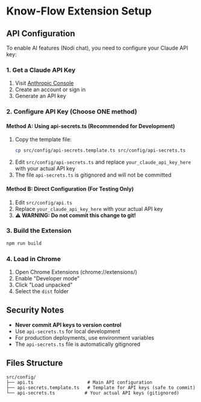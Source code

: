 # Know-Flow Extension Setup

## API Configuration

To enable AI features (Nodi chat), you need to configure your Claude API key:

### 1. Get a Claude API Key

1. Visit [Anthropic Console](https://console.anthropic.com/)
2. Create an account or sign in
3. Generate an API key

### 2. Configure API Key (Choose ONE method)

#### Method A: Using api-secrets.ts (Recommended for Development)

1. Copy the template file:
   ```bash
   cp src/config/api-secrets.template.ts src/config/api-secrets.ts
   ```
2. Edit `src/config/api-secrets.ts` and replace `your_claude_api_key_here` with your actual API key
3. The file `api-secrets.ts` is gitignored and will not be committed

#### Method B: Direct Configuration (For Testing Only)

1. Edit `src/config/api.ts`
2. Replace `your_claude_api_key_here` with your actual API key
3. **⚠️ WARNING: Do not commit this change to git!**

### 3. Build the Extension

```bash
npm run build
```

### 4. Load in Chrome

1. Open Chrome Extensions (chrome://extensions/)
2. Enable "Developer mode"
3. Click "Load unpacked"
4. Select the `dist` folder

## Security Notes

- **Never commit API keys to version control**
- Use `api-secrets.ts` for local development
- For production deployments, use environment variables
- The `api-secrets.ts` file is automatically gitignored

## Files Structure

```
src/config/
├── api.ts                    # Main API configuration
├── api-secrets.template.ts   # Template for API keys (safe to commit)
└── api-secrets.ts           # Your actual API keys (gitignored)
```

